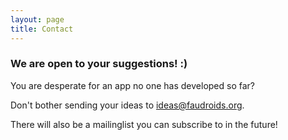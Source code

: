 ```yaml
---
layout: page
title: Contact
---
```


### We are open to your suggestions! :)

You are desperate for an app no one has developed so far?

Don't bother sending your ideas to <a href="mailto:ideas@faudroids.org" target="_top">ideas@faudroids.org</a>.

There will also be a mailinglist you can subscribe to in the future!
